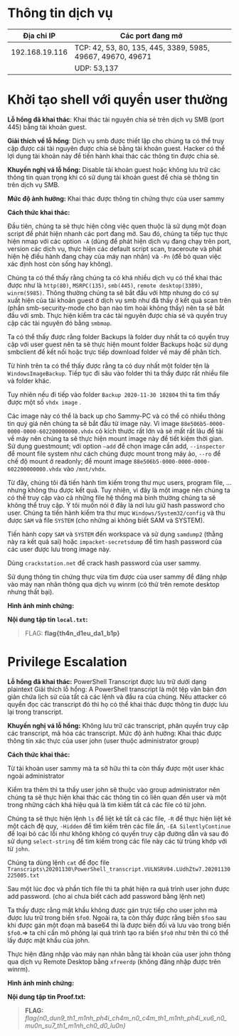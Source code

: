 # **Thông tin dịch vụ**
		
| Địa chỉ IP      | Các port đang mở |
| ----------- | ----------- |
| 192.168.19.116  | TCP: 42, 53, 80, 135, 445, 3389, 5985, 49667, 49670, 49671   |
|    | UDP: 53,137  |

# **Khởi tạo shell với quyền user thường**

**Lỗ hổng đã khai thác**: Khai thác tài nguyên chia sẻ trên dịch vụ SMB (port 445) bằng tài khoản guest.

**Giải thích về lỗ hổng**: Dịch vụ smb được thiết lập cho chúng ta có thể truy cập được cái tài nguyên được chia sẻ bằng tài khoản guest. Hacker có thể lợi dụng tài khoản này để tiến hành khai thác các thông tin được chia sẻ.

**Khuyến nghị vá lỗ hổng:** Disable tài khoản guest hoặc không lưu trữ các thông tin quan trọng khi có sử dụng tài khoản guest để chia sẻ thông tin trên dịch vụ SMB.

**Mức độ ảnh hưởng:** Khai thác được thông tin chứng thực của user sammy

**Cách thức khai thác:** 

Đầu tiên, chúng ta sẽ thực hiện công việc quen thuộc là sử dụng một đoạn script để phát hiện nhanh các port đang mở. Sau đó, chúng ta tiếp tục thực hiện nmap với các option `-A` (dùng để phát hiện dịch vụ đang chạy trên port, version các dịch vụ, thực hiện các default script scan, traceroute và phát hiện hệ điều hành đang chạy của máy nạn nhân) và `-Pn` (để bỏ quan việc xác định host còn sống hay không).

Chúng ta có thể thấy rằng chúng ta có khá nhiều dịch vụ có thể khai thác được như là `http(80)`, `MSRPC(135)`, `smb(445)`, `remote desktop(3389)`, `winrm(5985)`. Thông thường chúng ta sẽ bắt đầu với http nhưng do có sự xuất hiện của tài khoản guest ở dịch vụ smb như đã thấy ở kết quả scan trên (phần smb-security-mode cho bạn nào tìm hoài không thấy) nên ta sẽ bắt đầu với smb.
Thực hiện kiểm tra các tài nguyên được chia sẻ và quyền truy cập các tài nguyên đó bằng `smbmap`.
 
Ta có thể thấy được rằng folder Backups là folder duy nhất ta có quyền truy cập với user guest nên ta sẽ thực hiện mount folder Backups hoặc sử dụng smbclient để kết nối hoặc trực tiếp download folder về máy để phân tích.
 
Từ hình trên ta có thể thấy được rằng ta có duy nhất một folder tên là `WindowsImageBackup`. Tiếp tục đi sâu vào folder thì ta thấy được rất nhiều file và folder khác.
 
Tuy nhiên nếu đi tiếp vào folder `Backup 2020-11-30 102804` thì ta tìm thấy được một số `vhdx image` .
 
Các image này có thể là back up cho Sammy-PC và có thể có nhiều thông tin quý giá nên chúng ta sẽ bắt đầu từ image này.
Vì image `88e506b5-0000-0000-0000-602200000000.vhdx` có kích thước rất lớn và sẽ mất rất lâu để tải về máy nên chúng ta sẽ thực hiện mount image này để tiết kiệm thời gian. 
Sử dụng guestmount; với option `–add` để chọn image cần add, `--inspector` để mount file system như cách chúng được mount trong máy ảo, `--ro` để chế độ mount ở readonly; để mount image `88e506b5-0000-0000-0000-602200000000.vhdx` vào `/mnt/vhdx`.
 
Từ đây, chúng tôi đã tiến hành tìm kiếm trong thư mục users, program file, … nhưng không thu được kết quả. Tuy nhiên, vì đây là một image nên chúng ta có thể truy cập vào cả những file hệ thống mà bình thường chúng ta sẽ không thể truy cập. Ý tôi muốn nói ở đây là nơi lưu giữ hash password cho user.
Chúng ta tiến hành kiểm tra thư mục `Windows/System32/config` và thu được `SAM` và file `SYSTEM` (cho những ai không biết SAM và SYSTEM).
 
Tiến hành copy `SAM` và `SYSTEM` đến workspace và sử dụng `samdump2` (thằng này ra kết quả sai) hoặc `impacket-secretsdump` để tìm hash password của các user được lưu trong image này.
 
Dùng `crackstation.net` để crack hash password của user sammy.
 
Sử dụng thông tin chứng thực vừa tìm được của user sammy để đăng nhập vào máy nạn nhân thông qua dịch vụ winrm (có thử trên remote desktop nhưng thất bại).
 
**Hình ảnh minh chứng:**
 
 
**Nội dung tập tin `local.txt`:**
 
> FLAG: **flag{th4n_d1eu_da1_b1p}**

# **Privilege Escalation**


**Lỗ hổng đã khai thác:** PowerShell Transcript được lưu trữ dưới dạng plaintext
Giải thích lỗ hổng: A PowerShell transcript là một tệp văn bản đơn giản chứa lịch sử của tất cả các lệnh và đầu ra của chúng. Nếu attacker có quyền đọc các transcript đó thì họ có thể khai thác được thông tin được lưu lại trong transcript.

**Khuyến nghị vá lỗ hổng:** Không lưu trữ các transcript, phân quyền truy cập các transcript, mã hóa các transcript.
Mức độ ảnh hưởng: Khai thác được thông tin xác thực của user john (user thuộc administrator group)

**Cách thức khai thác:** 

Từ tài khoản user sammy mà ta sở hữu thì ta còn thấy được một user khác ngoài administrator
 
Kiểm tra thêm thì ta thấy user john sẽ thuộc vào group administrator nên chúng ta sẽ thực hiện khai thác các thông tin có liên quan đến user và một trong những cách khá hiệu quả là tìm kiếm tất cả các file có từ john.
 
Chúng ta sẽ thực hiện lệnh `ls` để liệt kê tất cả các file, `-R` để thực hiện liệt kê một cách đệ quy, `-Hidden` để tìm kiếm trên các file ẩn, `-EA SilentlyContinue` để loại bỏ các lỗi như không không có quyền truy cập đường dẫn và sau đó sử dụng `select-string` để tìm kiếm trong các file này các từ trùng khớp với từ `john`.
 
Chúng ta dùng lệnh `cat` để đọc file `Transcripts\20201130\PowerShell_transcript.VULNSRV04.LUdhZtw7.20201130225005.txt`
 
Sau một lúc đọc và phần tích file thì ta phát hiện ra quá trình user john được add password. (cho ai chưa biết cách add password bằng lệnh net)
 
Ta thấy được rằng mật khẩu không được gán trực tiếp cho user john mà được lưu trữ trong biến `$fo0`. Ngoài ra, ta còn thấy được rằng biến `$foo` sau khi được gán một đoạn mã base64 thì là được biến đổi và lưu vào trong biến `$fo0`.=> ta chỉ cần mô phỏng lại quá trình tạo ra biến `$fo0` như trên thì có thể lấy được mật khẩu của john.
 
Thực hiện đăng nhập vào máy nạn nhân bằng tài khoản của user john thông qua dịch vụ Remote Desktop bằng `xfreerdp` (không đăng nhập được trên winrm).
 
 
**Hình ảnh minh chứng:**
 
 
**Nội dung tập tin Proof.txt:** 
 
> **FLAG:** *flag{n0_dun9_th1_m1nh_ph4i_ch4m_n0_c4m_th1_m1nh_ph4i_xu6_n0_mu0n_su7_th1_m1nh_ch0_d0_lu0n}*





